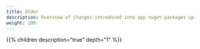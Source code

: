 ```yaml
---
title: Older
description: Overview of changes introduced into app nuget packages up to (not including) major version 3.
weight: 100
---
```


{{% children description="true" depth="1" %}}